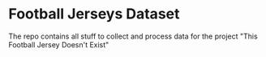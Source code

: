 # Football Jerseys Dataset

The repo contains all stuff to collect and process data for the project "This Football Jersey Doesn't Exist"
